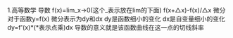 1.高等数学
导数
f(x)=lim_x->0(这个_表示放在lim的下面) f(x+△x)-f(x)/△x
微分
对于函数y=f(x) 微分表示为dy和dx dy是函数细小的变化 dx是自变量细小的变化
dy=f'(x)*(*表示点乘)dx
导数的意义就是该函数曲线在这一点的切线斜率

